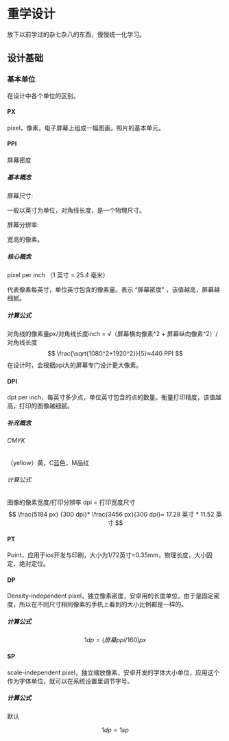 # 重学设计

放下以前学过的杂七杂八的东西，慢慢统一化学习。

## 设计基础

### 基本单位

在设计中各个单位的区别。

#### PX

pixel，像素，电子屏幕上组成一幅图画，照片的基本单元。

#### PPI

屏幕密度

##### 基本概念

屏幕尺寸:

一般以英寸为单位，对角线长度，是一个物理尺寸。

屏幕分辨率:

宽高的像素。

##### 核心概念

pixel per inch （1 英寸 = 25.4 毫米）

代表像素每英寸，单位英寸包含的像素量。表示 “屏幕密度” ，该值越高，屏幕越细腻。

##### 计算公式

对角线的像素量px/对角线长度inch = √（屏幕横向像素^2 + 屏幕纵向像素^2）/对角线长度
$$
\frac{\sqrt{1080^2+1920^2}}{5}≈440 PPI
$$
在设计时，会根据ppi大的屏幕专门设计更大像素。

#### DPI

dpt per inch，每英寸多少点，单位英寸包含的点的数量。衡量打印精度，该值越高，打印的图像越细腻。

##### 补充概念

###### CMYK

（yellow）黄，C蓝色，M品红

###### 计算公式

图像的像素宽度/打印分辨率 dpi = 打印宽度尺寸
$$
\frac{5184 px} {300 dpi}* \frac{3456 px}{300 dpi}= 17.28 英寸 * 11.52 英寸
$$

#### PT

Point，应用于ios开发与印刷，大小为1/72英寸=0.35mm，物理长度，大小固定，绝对定位。

#### DP

Density-independent pixel，独立像素密度，安卓用的长度单位，由于是固定密度，所以在不同尺寸相同像素的手机上看到的大小比例都是一样的。

##### 计算公式

$$1dp = (屏幕ppi/160)px$$

#### SP

scale-independent pixel，独立缩放像素，安卓开发的字体大小单位，应用这个作为字体单位，就可以在系统设置里调节字号。

##### 计算公式

默认

$$1dp=1sp$$